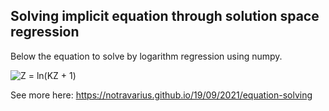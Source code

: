 ## Solving implicit equation through solution space regression

Below the equation to solve by logarithm regression using numpy. 

<img src="https://latex.codecogs.com/svg.image?Z&space;=&space;ln(KZ&space;&plus;&space;1)" title="Z = ln(KZ + 1)" />

See more here: https://notravarius.github.io/19/09/2021/equation-solving
